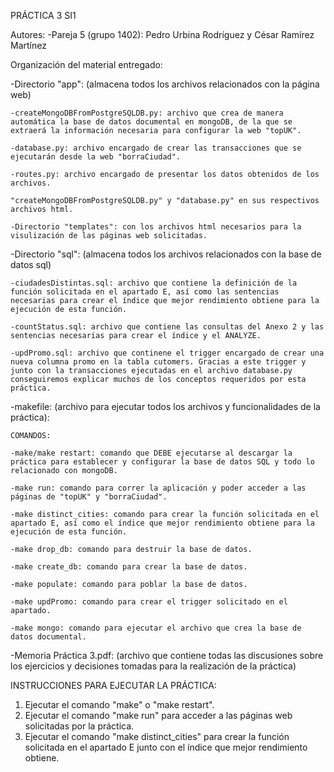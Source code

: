 PRÁCTICA 3 SI1


Autores:
-Pareja 5 (grupo 1402): Pedro Urbina Rodríguez y César Ramírez Martínez


Organización del material entregado:

-Directorio "app": (almacena todos los archivos relacionados con la página web)

	-createMongoDBFromPostgreSQLDB.py: archivo que crea de manera automática la base de datos documental en mongoDB, de la que se extraerá la información necesaria para configurar la web "topUK".

	-database.py: archivo encargado de crear las transacciones que se ejecutarán desde la web "borraCiudad".

	-routes.py: archivo encargado de presentar los datos obtenidos de los archivos.

	"createMongoDBFromPostgreSQLDB.py" y "database.py" en sus respectivos archivos html.

	-Directorio "templates": con los archivos html necesarios para la visulización de las páginas web solicitadas.

-Directorio "sql": (almacena todos los archivos relacionados con la base de datos sql)

	-ciudadesDistintas.sql: archivo que contiene la definición de la función solicitada en el apartado E, así como las sentencias necesarias para crear el índice que mejor rendimiento obtiene para la ejecución de esta función.

	-countStatus.sql: archivo que contiene las consultas del Anexo 2 y las sentencias necesarias para crear el índice y el ANALYZE.

	-updPromo.sql: archivo que continene el trigger encargado de crear una nueva columna promo en la tabla cutomers. Gracias a este trigger y junto con la transacciones ejecutadas en el archivo database.py conseguiremos explicar muchos de los conceptos requeridos por esta práctica.

-makefile: (archivo para ejecutar todos los archivos y funcionalidades de la práctica):

	COMANDOS:

	-make/make restart: comando que DEBE ejecutarse al descargar la práctica para establecer y configurar la base de datos SQL y todo lo relacionado con mongoDB.

	-make run: comando para correr la aplicación y poder acceder a las páginas de "topUK" y "borraCiudad".

	-make distinct_cities: comando para crear la función solicitada en el apartado E, así como el índice que mejor rendimiento obtiene para la ejecución de esta función.

	-make drop_db: comando para destruir la base de datos.

	-make create_db: comando para crear la base de datos.

	-make populate: comando para poblar la base de datos.

	-make updPromo: comando para crear el trigger solicitado en el apartado.

	-make mongo: comando para ejecutar el archivo que crea la base de datos documental.

-Memoria Práctica 3.pdf: (archivo que contiene todas las discusiones sobre los ejercicios y decisiones tomadas para la realización de la práctica)


INSTRUCCIONES PARA EJECUTAR LA PRÁCTICA:

1. Ejecutar el comando "make" o "make restart".
2. Ejecutar el comando "make run" para acceder a las páginas web solicitadas por la práctica.
3. Ejecutar el comando "make distinct_cities" para crear la función solicitada en el apartado E junto con el índice que mejor rendimiento obtiene.
